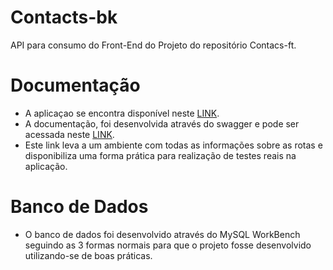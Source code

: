 # Contacts-bk
API para consumo do Front-End do Projeto do repositório Contacs-ft.

# Documentação
- A aplicaçao se encontra disponível neste [LINK](https://contacts-bk.herokuapp.com/contacts).
- A documentação, foi desenvolvida através do swagger e pode ser acessada neste [LINK](https://contacts-bk.herokuapp.com/api-docs).
- Este link leva a um ambiente com todas as informações sobre as rotas e disponibiliza uma forma prática para realização de testes reais na aplicação.

# Banco de Dados
- O banco de dados foi desenvolvido através do MySQL WorkBench seguindo as 3 formas normais para que o projeto fosse desenvolvido utilizando-se de boas práticas.

